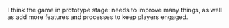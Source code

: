 I think the game in prototype stage: needs to improve many things, as well as add more features and processes to keep players engaged.
